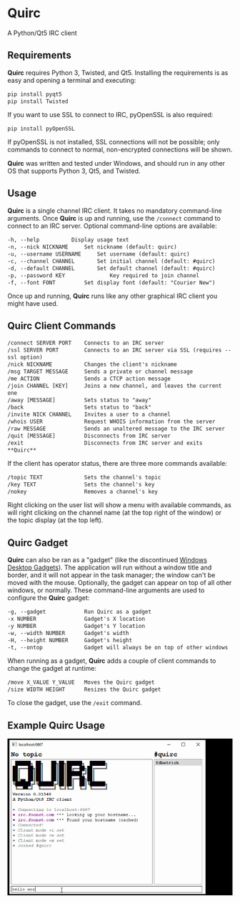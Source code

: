 # Quirc
A Python/Qt5 IRC client
## Requirements
**Quirc** requires Python 3, Twisted, and Qt5. Installing the requirements is as easy and opening a terminal and executing:

    pip install pyqt5
    pip install Twisted

If you want to use SSL to connect to IRC, pyOpenSSL is also required:

    pip install pyOpenSSL

If pyOpenSSL is not installed, SSL connections will not be possible; only commands to connect to normal, non-encrypted connections will be shown.

**Quirc** was written and tested under Windows, and should run in any other OS that supports Python 3, Qt5, and Twisted.

## Usage
**Quirc** is a single channel IRC client. It takes no mandatory command-line arguments. Once **Quirc** is up and running, use the `/connect` command to connect to an IRC server. Optional command-line options are available:

    -h, --help			Display usage text
    -n, --nick NICKNAME		Set nickname (default: quirc)
    -u, --username USERNAME		Set username (default: quirc)
    -c, --channel CHANNEL		Set initial channel (default: #quirc)
    -d, --default CHANNEL		Set default channel (default: #quirc)
    -p, --password KEY              Key required to join channel
    -f, --font FONT			Set display font (default: "Courier New")

Once up and running, **Quirc** runs like any other graphical IRC client you might have used.

## Quirc Client Commands

    /connect SERVER PORT    Connects to an IRC server
    /ssl SERVER PORT        Connects to an IRC server via SSL (requires --ssl option)
    /nick NICKNAME          Changes the client's nickname
    /msg TARGET MESSAGE     Sends a private or channel message
    /me ACTION              Sends a CTCP action message
    /join CHANNEL [KEY]     Joins a new channel, and leaves the current one
    /away [MESSAGE]         Sets status to "away"
    /back                   Sets status to "back"
    /invite NICK CHANNEL    Invites a user to a channel
    /whois USER             Request WHOIS information from the server
    /raw MESSAGE            Sends an unaltered message to the IRC server
    /quit [MESSAGE]         Disconnects from IRC server
    /exit                   Disconnects from IRC server and exits **Quirc**

If the client has operator status, there are three more commands available:

    /topic TEXT             Sets the channel's topic
    /key TEXT               Sets the channel's key
    /nokey                  Removes a channel's key

Right clicking on the user list will show a menu with available commands, as will right clicking on the channel name (at the top right of the window) or the topic display (at the top left).

## Quirc Gadget

**Quirc** can also be ran as a "gadget" (like the discontinued [Windows Desktop Gadgets](https://en.wikipedia.org/wiki/Windows_Desktop_Gadgets)). The application will run without a window title and border, and it will not appear in the task manager; the window can't be moved with the mouse. Optionally, the gadget can appear on top of all other windows, or normally. These command-line arguments are used to configure the **Quirc** gadget:

    -g, --gadget            Run Quirc as a gadget
    -x NUMBER               Gadget's X location
    -y NUMBER               Gadget's Y location
    -w, --width NUMBER      Gadget's width
    -H, --height NUMBER     Gadget's height
    -t, --ontop             Gadget will always be on top of other windows

When running as a gadget, **Quirc** adds a couple of client commands to change the gadget at runtime:

    /move X_VALUE Y_VALUE   Moves the Quirc gadget
    /size WIDTH HEIGHT      Resizes the Quirc gadget

To close the gadget, use the `/exit` command.

## Example Quirc Usage

![Quirc Usage](https://github.com/danhetrick/quirc/blob/master/quirc_usage.gif?raw=true)
